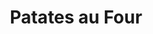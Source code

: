 ---
layout: recette
categories: [recettes]
hidden: false
lang: fr
sitemap: true
title: Patates au Four
type: sel
recettes:
  En Quartiers:
    yield: 2
    yieldType: personnes
    ingredients: 
      - nom: pommes de terre
        qte: 500
        unite: gr
        variable: true
      - nom: eau
        qte: 2
        unite: L
      - nom: sel
        qte: 25 
        unite: gr
      - nom: bicarbonate de soude
        qte: 4
        unite: gr
    etapes:
      - label: Pré-Cuisson
        details:
          - Faire bouillir l'eau avec le sel et le bicarbonate de soude
          - Couper les patates en quartiers
          - Cuire les patates 10 minutes
          - Égoutter
      - label: Cuisson
        emoji: 🔥
        details:
          - Badigeonner les patates d'huile
          - Ajouter des herbes / épices
          - Cuire à 200°C pendant 20 minutes
          - Retourner les patates
          - Continuer la cuisson pour 20 minutes
---